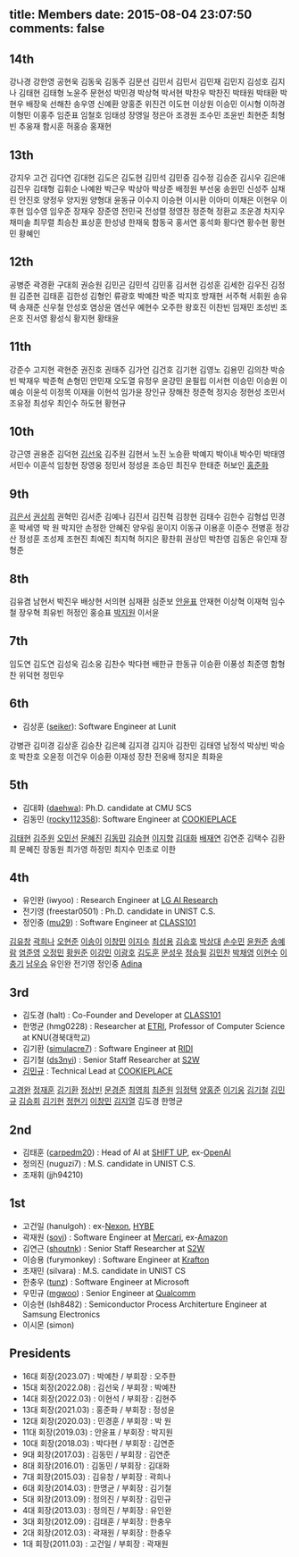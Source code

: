 title: Members
date: 2015-08-04 23:07:50
comments: false
---
## 14th
강나경 강한영 공현욱 김동욱 김동주 김문선 김민서 김민서 김민재 김민지 김성호 김지나 김태현 김태형 노윤주 문현성 박민경 박상혁 박서현 박찬우 박찬진 박태원 박태환 박현우 배장욱 선해찬 송우영 신예환 양홍준 위진건 이도현 이상원 이승민 이시형 이하경 이형민 이홍주 임준표 임철호 임태성 장영일 정은아 조경원 조수민 조윤빈 최현준 최형빈 추웅재 함시훈 허홍승 홍재현

## 13th
강지우 고건 김다연 김대현 김도은 김도현 김민석 김민중 김수정 김승준 김시우 김은애 김진우 김태형 김휘순 나예완 박근우 박상아 박상준 배정원 부선웅 송원민 신성주 심채린 안진호 양정우 양지원 양형대 윤동규 이수지 이승현 이시환 이아미 이채은 이현우 이후현 임수영 임우준 장재우 장준영 전민국 전성렬 정영찬 정준혁 정환교 조운경 차지우 채미솔 최무렬 최승찬 표상훈 한성녕 한재욱 함동국 홍서연 홍석화 황다연 황수현 황현민 황혜인

## 12th
공병준 곽경환 구대희 권승원 김민곤 김민석 김민홍 김서현 김성훈 김세한 김우진 김정원 김준현 김태훈 김한성 김형인 류광호 박예찬 박준 박지호 방재현 서주혁 서휘원 송유택 송재준 신우철 안성호 염상윤 염선우 예현수 오주한 왕호진 이찬빈 임재민 조성빈 조은호 진서영 황성식 황지현 황태윤

## 11th

강준수 고지현 곽현준 권진호 권태주 김가언 김건호 김기현 김영노 김용민 김의찬 박승빈 박재우 박준혁 손형민 안민재 오도열 유정우 윤강민 윤필립 이서현 이승민 이승원 이예승 이윤석 이정목 이재을 이현석 임가윤 장인규 장해찬 정준혁 정지승 정현성 조민서 조유정 최성우 최인수 하도현 황현규

## 10th

강근영 권용준 김덕현 [김선욱](https://seonukkim.github.io/) 김주원 김현서 노진 노승환 박예지 박이내 박수민 박태영 서민수 이훈석 임창현 장영웅 정민서 정성윤 조승민 최진우 한태준 허보인 [홍준화](https://github.com/junwha0511)

## 9th
[김은서](fran5804) [권상희](sh0408sh) 권혁민 김서준 김예나 김진서 김진혁 김창현 김태수 김한수 김형섭 민경훈 박세영 박 원 박지안 손정한 안혜진 양우림 윤이지 이동규 이용훈 이준수 전병훈 정강산 정성훈 조성제 조현진 최예진 최지혁 허지은 황찬휘 권상민 박찬영 김동은 유인재 장형준

## 8th

김유겸 남현서 박진우 배상현 서의현 심재환 심준보 [안윤표](https://github.com/Raon1123) 안재현 이상혁 이재혁 임수철 장우혁 최유빈 허정인 홍승표 [박지원](https://github.com/jwp18) 이서윤

## 7th

임도연 김도연 김성욱 김소웅 김찬수 박다현 배한규 한동규 이승환 이풍성 최준영 함형찬 위덕현 정민우

## 6th
- 김상훈 ([seiker](https://seiker.kr/)): Software Engineer at Lunit

강병관 김미경 김상훈 김승찬 김은혜 김지경 김지아 김찬민 김태영 남정석 박상빈 박승호 박찬호 오윤정 이건우 이승환 이재성 장찬 전웅배 정지운 최화윤

## 5th
- 김대화 ([daehwa](https://daehwa.github.io/)): Ph.D. candidate at CMU SCS
- 김동민 ([rocky112358](https://g.dev/sleepybear)): Software Engineer at [COOKIEPLACE](https://crepe.cm/)

[김태현](https://github.com/kimxogus) [김주원](https://github.com/kjw940506) [오민선](https://github.com/minsunny5) [문혜진](https://github.com/hyj5579) [김동민](https://g.dev/sleepybear) [김승현](https://github.com/wingcoke) [이지향](https://github.com/haeng1605) [김대화](https://daehwa.github.io/) [배재연](https://github.com/jeje910) 김연준 김택수 김환희 문혜진 장동원 최가영 하정민 최지수 민초로 이한 

## 4th

- 유인완 (iwyoo) : Research Engineer at [LG AI Research](https://www.lgresearch.ai/)
- 전기영 (freestar0501) : Ph.D. candidate in UNIST C.S.
- 정인중 ([mu29](http://yeoubi.net/)) : Software Engineer at [CLASS101](https://class101.net/ko)

[김유창](http://healthyvegeta.github.io) [곽희나](https://github.com/dotaitch) [오현준](https://github.com/dhguswns23) [이송이](https://github.com/rookie) [이창민](https://github.com/ulistar93) [이지수](https://github.com/chorista) [최성용](https://github.com/sychoi1996) [김승호](https://github.com/isho) [박상대](https://github.com/dad0100) [손수민](https://github.com/ty79450) [윤원준](https://github.com/starjun24) [송예람](https://github.com/tdf3820) [염준영](https://github.com/yoeum0013) [오정민](https://github.com/als0414) [황원준](https://github.com/gwaka) [이강민](https://github.com/ygangmin) [이광호](https://github.com/khlee369) [김도훈](https://github.com/elvis03) [문성우](https://github.com/LayMoon) [정승필](https://github.com/smjsp7) [김민찬](https://github.com/minchan0712) [박채영](https://github.com/codud1026) [이현수](https://github.com/telljoy) [이충기](http://chungyi347.github.io/) [남우승](https://github.com/ssa1137) 유인완 전기영 정인중 [Adina](https://github.com/adina)

## 3rd
- 김도경 (halt) : Co-Founder and Developer at [CLASS101](https://class101.net/ko)
- 한명균 (hmg0228) : Researcher at [ETRI](https://www.etri.re.kr/intro.html), Professor of Computer Science at KNU(경북대학교)
- 김기환 ([simulacre7](https://simulacre7.github.io/resume/)) : Software Engineer at [RIDI](https://ridicorp.com/)
- 김기철 ([ds3nyi](https://github.com/ds3nyi)) : Senior Staff Researcher at [S2W](https://s2w.inc/)
- [김민규](https://www.linkedin.com/in/mingyu-kim-162a06165/) : Technical Lead at [COOKIEPLACE](https://crepe.cm/)

[고경완](https://github.com/aqaqaqaq) [정재훈](https://github.com/sharksfin) [김기환](https://simulacre7.github.io/resume/) [정상빈](https://github.com/tolight20) [문경준](https://github.com/edgar) [최영희](https://github.com/tiarirueu) [최준원](https://github.com/cdk5801) [임정택](https://github.com/wjdxor0405) [양홍준](https://github.com/yhj0428) [이기웅](https://github.com/sopp0002) [김기철](https://github.com/ds3nyi) [김민규](https://www.linkedin.com/in/mingyu-kim-162a06165/) [김승회](https://ksh7534.github.io) [김기현](https://github.com/po01003) [정현기](https://github.com/nahouja1) [이창민](https://github.com/baram) [김지열](https://github.com/jykim7808) 김도경 한명균

## 2nd

- 김태훈 ([carpedm20](http://carpedm20.github.io/)) : Head of AI at [SHIFT UP](https://carpedm30.notion.site/,mSHIFT-UP-AI-Labs-2cc71f48eb1140d09a439ab0b10bdb7b), ex-[OpenAI](https://openai.com/)
- 정의진 (nuguzi7) : M.S. candidate in UNIST C.S.
- 조재휘 (jjh94210)

## 1st

- 고건일 (hanulgoh) : ex-[Nexon](https://www.nexon.com/Home/Game), [HYBE](https://hybecorp.com/kor/main)
- 곽재원 ([sovi](https://www.linkedin.com/in/jaewon-kwak/)) : Software Engineer at [Mercari](https://jp.mercari.com/), ex-[Amazon](https://www.amazon.com/)
- 김연근 ([shoutnk](http://nss.kaist.ac.kr/)) : Senior Staff Researcher at [S2W](https://s2w.inc/)
- 이승용 (furymonkey) : Software Engineer at [Krafton](https://www.krafton.com/kr/)
- 조재민 (silvara) : M.S. candidate in UNIST CS
- 한충우 ([tunz](http://blog.tunz.kr/)) : Software Engineer at Microsoft
- 우민규 ([mgwoo](http://mgwoo.github.io/)) : Senior Engineer at [Qualcomm](https://www.qualcomm.com/)
- 이승현 (lsh8482) : Semiconductor Process Architerture Engineer at Samsung Electronics
- 이시몬 (simon)

## Presidents
- 16대 회장(2023.07) : 박예찬 / 부회장 : 오주한
- 15대 회장(2022.08) : 김선욱 / 부회장 : 박예찬
- 14대 회장(2022.03) : 이현석 / 부회장 : 김현주
- 13대 회장(2021.03) : 홍준화 / 부회장 : 정성윤
- 12대 회장(2020.03) : 민경훈 / 부회장 : 박 원
- 11대 회장(2019.03) : 안윤표 / 부회장 : 박지원
- 10대 회장(2018.03) : 박다현 / 부회장 : 김연준
- 9대 회장(2017.03) : 김동민 / 부회장 : 김연준
- 8대 회장(2016.01) : 김동민 / 부회장 : 김대화
- 7대 회장(2015.03) : 김유창 / 부회장 : 곽희나
- 6대 회장(2014.03) : 한명균 / 부회장 : 김기철
- 5대 회장(2013.09) : 정의진 / 부회장 : 김민규
- 4대 회장(2013.03) : 정의진 / 부회장 : 유인완 
- 3대 회장(2012.09) : 김태훈 / 부회장 : 한충우
- 2대 회장(2012.03) : 곽재원 / 부회장 : 한충우
- 1대 회장(2011.03) : 고건일 / 부회장 : 곽재원
